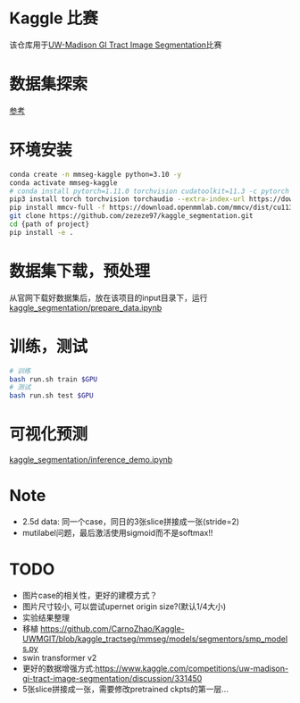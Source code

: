 # Kaggle 比赛

该仓库用于[UW-Madison GI Tract Image Segmentation](https://www.kaggle.com/competitions/uw-madison-gi-tract-image-segmentation/overview)比赛



# 数据集探索

[参考](https://www.kaggle.com/code/andradaolteanu/aw-madison-eda-in-depth-mask-exploration)

# 环境安装

```sh
conda create -n mmseg-kaggle python=3.10 -y
conda activate mmseg-kaggle
# conda install pytorch=1.11.0 torchvision cudatoolkit=11.3 -c pytorch
pip3 install torch torchvision torchaudio --extra-index-url https://download.pytorch.org/whl/cu113
pip install mmcv-full -f https://download.openmmlab.com/mmcv/dist/cu113/torch1.11.0/index.html
git clone https://github.com/zezeze97/kaggle_segmentation.git
cd {path of project}
pip install -e .  
```
# 数据集下载，预处理

从官网下载好数据集后，放在该项目的input目录下，运行[kaggle_segmentation/prepare_data.ipynb](kaggle_segmentation/prepare_data.ipynb)


# 训练，测试

```sh
# 训练
bash run.sh train $GPU
# 测试
bash run.sh test $GPU
```

# 可视化预测

[kaggle_segmentation/inference_demo.ipynb](kaggle_segmentation/inference_demo.ipynb)

# Note
- 2.5d data: 同一个case，同日的3张slice拼接成一张(stride=2)
- mutilabel问题，最后激活使用sigmoid而不是softmax!!


# TODO
- 图片case的相关性，更好的建模方式？
- 图片尺寸较小, 可以尝试upernet origin size?(默认1/4大小) 
- 实验结果整理
- 移植 https://github.com/CarnoZhao/Kaggle-UWMGIT/blob/kaggle_tractseg/mmseg/models/segmentors/smp_models.py
- swin transformer v2
- 更好的数据增强方式:https://www.kaggle.com/competitions/uw-madison-gi-tract-image-segmentation/discussion/331450
- 5张slice拼接成一张，需要修改pretrained ckpts的第一层...

